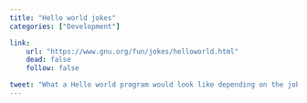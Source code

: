 ```yaml
---
title: "Hello world jokes"
categories: ["Development"]

link:
    url: "https://www.gnu.org/fun/jokes/helloworld.html"
    dead: false
    follow: false

tweet: "What a Hello world program would look like depending on the job title and the experience."
---
```

